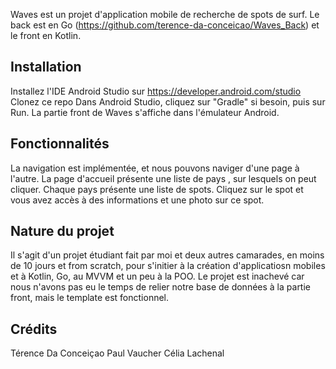 Waves est un projet d'application mobile de recherche de spots de surf. Le back est en Go (https://github.com/terence-da-conceicao/Waves_Back) et le front en Kotlin.

## Installation
Installez l'IDE Android Studio sur https://developer.android.com/studio
Clonez ce repo
Dans Android Studio, cliquez sur "Gradle" si besoin, puis sur Run.
La partie front de Waves s'affiche dans l'émulateur Android.

## Fonctionnalités
La navigation est implémentée, et nous pouvons naviger d'une page à l'autre. La page d'accueil présente une liste de pays , sur lesquels on peut cliquer. Chaque pays présente une liste de spots. Cliquez sur le spot et vous avez accès à des informations et une photo sur ce spot.

## Nature du projet
Il s'agit d'un projet étudiant fait par moi et deux autres camarades, en moins de 10 jours et from scratch, pour s'initier à la création d'applicatiosn mobiles et à Kotlin, Go, au MVVM et un peu à la POO.
Le projet est inachevé car nous n'avons pas eu le temps de relier notre base de données à la partie front, mais le template est fonctionnel.


## Crédits
Térence Da Conceiçao
Paul Vaucher
Célia Lachenal
